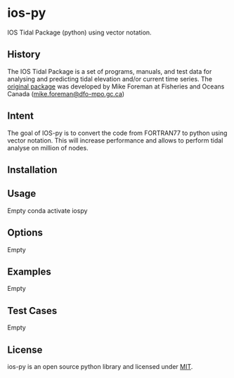 # ios-py
IOS Tidal Package (python) using vector notation.

## History
The IOS Tidal Package is a set of programs, manuals, and test data for analysing and predicting tidal elevation and/or current time series. 
The [original package](http://www.pac.dfo-mpo.gc.ca/science/oceans/tidal-marees/index-eng.html) was developed by Mike Foreman at Fisheries and Oceans Canada (mike.foreman@dfo-mpo.gc.ca) 

## Intent
The goal of IOS-py is to convert the code from FORTRAN77 to python using vector notation. This will increase performance and allows to perform tidal analyse on million of nodes.

## Installation


## Usage
Empty
conda activate iospy


## Options
Empty

## Examples
Empty

## Test Cases
Empty

## License
ios-py is an open source python library and licensed under [MIT](../master/LICENSE).